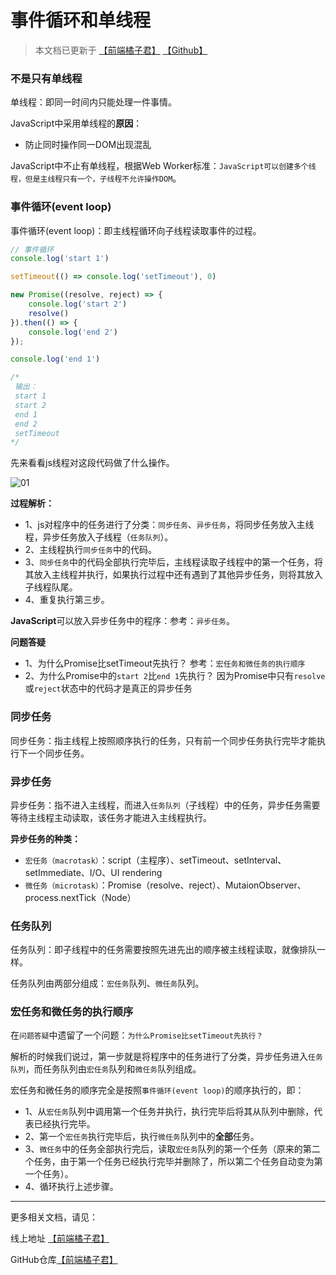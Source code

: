 # 事件循环和单线程

> 本文档已更新于 [【前端橘子君】](http://xiaoysosheng.top/#/javascript/单线程和事件循环) [【Github】](https://github.com/xiaoyaosheng-yu/library/blob/master/javascript/%E5%8D%95%E7%BA%BF%E7%A8%8B%E5%92%8C%E4%BA%8B%E4%BB%B6%E5%BE%AA%E7%8E%AF.md)

### 不是只有单线程
单线程：即同一时间内只能处理一件事情。

JavaScript中采用单线程的**原因**：
- 防止同时操作同一DOM出现混乱

JavaScript中不止有单线程，根据Web Worker标准：`JavaScript可以创建多个线程，但是主线程只有一个，子线程不允许操作DOM`。

### 事件循环(event loop)

事件循环(event loop)：即主线程循环向子线程读取事件的过程。

```javascript
// 事件循环
console.log('start 1')

setTimeout(() => console.log('setTimeout'), 0)

new Promise((resolve, reject) => {
    console.log('start 2')
    resolve()
}).then(() => {
    console.log('end 2')
});

console.log('end 1')

/*
 输出：
 start 1
 start 2
 end 1
 end 2
 setTimeout
*/
```

先来看看js线程对这段代码做了什么操作。

![01](http://localhost:5000/images/event_loop/01.jpg)

**过程解析：**

- 1、js对程序中的任务进行了分类：`同步任务`、`异步任务`，将同步任务放入主线程，异步任务放入子线程（`任务队列`）。
- 2、主线程执行`同步任务`中的代码。
- 3、`同步任务`中的代码全部执行完毕后，主线程读取子线程中的第一个任务，将其放入主线程并执行，如果执行过程中还有遇到了其他异步任务，则将其放入子线程队尾。
- 4、重复执行第三步。

**JavaScript**可以放入异步任务中的程序：参考：`异步任务`。

**问题答疑**

- 1、为什么Promise比setTimeout先执行？ 参考：`宏任务和微任务的执行顺序`
- 2、为什么Promise中的`start 2`比`end 1`先执行？ 因为Promise中只有`resolve`或`reject`状态中的代码才是真正的异步任务

### 同步任务
同步任务：指主线程上按照顺序执行的任务，只有前一个同步任务执行完毕才能执行下一个同步任务。

### 异步任务
异步任务：指不进入主线程，而进入`任务队列`（子线程）中的任务，异步任务需要等待主线程主动读取，该任务才能进入主线程执行。

**异步任务的种类：**
- `宏任务（macrotask）`：script（主程序）、setTimeout、setInterval、setImmediate、I/O、UI rendering
- `微任务（microtask）`：Promise（resolve、reject）、MutaionObserver、process.nextTick（Node）

### 任务队列
任务队列：即子线程中的任务需要按照先进先出的顺序被主线程读取，就像排队一样。

任务队列由两部分组成：`宏任务`队列、`微任务`队列。

### 宏任务和微任务的执行顺序
在`问题答疑`中遗留了一个问题：`为什么Promise比setTimeout先执行？`

解析的时候我们说过，第一步就是将程序中的任务进行了分类，异步任务进入`任务队列`，而任务队列由`宏任务`队列和`微任务`队列组成。

宏任务和微任务的顺序完全是按照`事件循环(event loop)`的顺序执行的，即：
- 1、从`宏任务`队列中调用第一个任务并执行，执行完毕后将其从队列中删除，代表已经执行完毕。
- 2、第一个`宏任务`执行完毕后，执行`微任务`队列中的**全部**任务。
- 3、`微任务`中的任务全部执行完后，读取`宏任务`队列的第一个任务（原来的第二个任务，由于第一个任务已经执行完毕并删除了，所以第二个任务自动变为第一个任务）。
- 4、循环执行上述步骤。

----------

更多相关文档，请见：

线上地址 [【前端橘子君】](http://xiaoysosheng.top)

GitHub仓库[【前端橘子君】](https://github.com/xiaoyaosheng-yu/library)